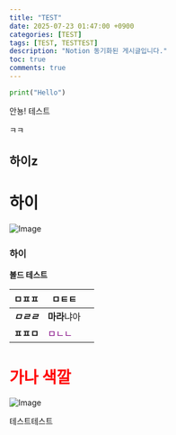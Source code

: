 ```yaml
---
title: "TEST"
date: 2025-07-23 01:47:00 +0900
categories: [TEST]
tags: [TEST, TESTTEST]
description: "Notion 동기화된 게시글입니다."
toc: true
comments: true
---
```


```python
print("Hello")
```

안뇽! 테스트

ㅋㅋ

## 하이z

# 하이

![Image](https://prod-files-secure.s3.us-west-2.amazonaws.com/e6db513d-ec54-40ff-aa74-2487b0bcfe15/d2603aae-bd01-410f-81bd-723443bee6db/%E1%84%89%E1%85%B3%E1%84%8F%E1%85%B3%E1%84%85%E1%85%B5%E1%86%AB%E1%84%89%E1%85%A3%E1%86%BA_2025-03-16_21.31.54.png?X-Amz-Algorithm=AWS4-HMAC-SHA256&X-Amz-Content-Sha256=UNSIGNED-PAYLOAD&X-Amz-Credential=ASIAZI2LB466X6K2RTCA%2F20250725%2Fus-west-2%2Fs3%2Faws4_request&X-Amz-Date=20250725T075601Z&X-Amz-Expires=3600&X-Amz-Security-Token=IQoJb3JpZ2luX2VjEBgaCXVzLXdlc3QtMiJHMEUCIBWP6XYweSNJ3Rof7EUqFkPpXUmzLAjo%2BFGFiDyw6OgwAiEAmqCOiQHAjPnJRDoa6Ep%2B5LJ0jb6Fr37EbjsO7aT2ZEIq%2FwMIQRAAGgw2Mzc0MjMxODM4MDUiDEjrnCgSHqar5pHLnyrcAwWcmqt0gYGrwWw5rfS3V1emPJGN0dcXN3NOmyCo5vHe1cjUw%2FXxh%2BmA8VkDSzLmJMVRGbcSz2un2tzmxomBAaW88G1R0KBIGcvTxFcUF70k6Q%2FbdywPkDVM9lpO4qeW4Slll2SApjl%2BbUqp6UtWq5UXoOpZ6UvKK6BetF%2BCdnvh3oebwa9t72anKUaqQESytPnkSI2CickbrzUoP5Mf1i6bQ8VP2WVPBTXigPt69D9rKfuiEz0sfGH%2BnWUaHNxzGpeWzCV1TXvQMkcSQJ8aOdXGmAIWCnHo9V%2FWwzNf4sO9HSWxu9s9qS9aqUn7YRx153T6zBkOplrKRiKFhHT1mArF8OH25X8v3wTGd%2Bp0sNbUFaqfutP71zQA0iWBc3ziPoNGojcCsjCMXedbpcHzGrxDfbfeDKrfudabAGEKExYsPKjBtkE%2BzgL5vxtSHIT6P3HC95%2Fs2w5r0usg7QouxIBAdlrXtHSlAFTxI%2FUtOt44U5nwZPQZnVYaNcIWRlt0JG2C5T2dD6oFfsOda6VRFw0jPal1%2FKDaAATOfWxcjg3PflzFqok43nYi70%2FGfhzMVSWhbjTPUpK0UMWkwVt0EfNi%2BKhYIIwPmUea2dXaZkqzexZm8UCLzmeWJng%2BMK7ojMQGOqUB%2BFJe1YKLpmM47eA5IOdT1SYlpholzwL%2Fi%2FSJcroVHY%2B0UvHL8vwr0I3FRV75JleDSlhJtMzLYyGI8Z6WzIM8uLiNPGNiSy8SSvgbaAAa%2BHi%2BN1HOl2jv5gvXByth%2Bd3nQy2Uf%2FnjRzV%2FuNUU5yhvQHj6c1Yft39Em8grHIdSV4A7LshnW2Wr1BFY2%2BTrFeNCtgE994oMXC2cPO37ca15izuA%2BK%2Ff&X-Amz-Signature=64960c5d27897c2aa07bb9f94879bb8a97c475cd92b2eef75b2f90042b3e73ad&X-Amz-SignedHeaders=host&x-amz-checksum-mode=ENABLED&x-id=GetObject)

### 하이

**볼드 테스트**

| ㅁㅍㅍ | ㅁㅌㅌ |   |
| --- | --- | --- |
| ***ㅁㄹㄹ*** | **마라**냐아 |   |
| **ㅍㅍㅁ** | <span style="color: purple;">ㅁㄴㄴ</span> |   |

# <span style="color: red;">가나 색깔</span>

![Image](https://prod-files-secure.s3.us-west-2.amazonaws.com/e6db513d-ec54-40ff-aa74-2487b0bcfe15/e3c80383-cacd-417b-9b44-5d63ef4f796c/%E1%84%89%E1%85%B3%E1%84%8F%E1%85%B3%E1%84%85%E1%85%B5%E1%86%AB%E1%84%89%E1%85%A3%E1%86%BA_2025-03-10_21.58.46.png?X-Amz-Algorithm=AWS4-HMAC-SHA256&X-Amz-Content-Sha256=UNSIGNED-PAYLOAD&X-Amz-Credential=ASIAZI2LB466X6K2RTCA%2F20250725%2Fus-west-2%2Fs3%2Faws4_request&X-Amz-Date=20250725T075601Z&X-Amz-Expires=3600&X-Amz-Security-Token=IQoJb3JpZ2luX2VjEBgaCXVzLXdlc3QtMiJHMEUCIBWP6XYweSNJ3Rof7EUqFkPpXUmzLAjo%2BFGFiDyw6OgwAiEAmqCOiQHAjPnJRDoa6Ep%2B5LJ0jb6Fr37EbjsO7aT2ZEIq%2FwMIQRAAGgw2Mzc0MjMxODM4MDUiDEjrnCgSHqar5pHLnyrcAwWcmqt0gYGrwWw5rfS3V1emPJGN0dcXN3NOmyCo5vHe1cjUw%2FXxh%2BmA8VkDSzLmJMVRGbcSz2un2tzmxomBAaW88G1R0KBIGcvTxFcUF70k6Q%2FbdywPkDVM9lpO4qeW4Slll2SApjl%2BbUqp6UtWq5UXoOpZ6UvKK6BetF%2BCdnvh3oebwa9t72anKUaqQESytPnkSI2CickbrzUoP5Mf1i6bQ8VP2WVPBTXigPt69D9rKfuiEz0sfGH%2BnWUaHNxzGpeWzCV1TXvQMkcSQJ8aOdXGmAIWCnHo9V%2FWwzNf4sO9HSWxu9s9qS9aqUn7YRx153T6zBkOplrKRiKFhHT1mArF8OH25X8v3wTGd%2Bp0sNbUFaqfutP71zQA0iWBc3ziPoNGojcCsjCMXedbpcHzGrxDfbfeDKrfudabAGEKExYsPKjBtkE%2BzgL5vxtSHIT6P3HC95%2Fs2w5r0usg7QouxIBAdlrXtHSlAFTxI%2FUtOt44U5nwZPQZnVYaNcIWRlt0JG2C5T2dD6oFfsOda6VRFw0jPal1%2FKDaAATOfWxcjg3PflzFqok43nYi70%2FGfhzMVSWhbjTPUpK0UMWkwVt0EfNi%2BKhYIIwPmUea2dXaZkqzexZm8UCLzmeWJng%2BMK7ojMQGOqUB%2BFJe1YKLpmM47eA5IOdT1SYlpholzwL%2Fi%2FSJcroVHY%2B0UvHL8vwr0I3FRV75JleDSlhJtMzLYyGI8Z6WzIM8uLiNPGNiSy8SSvgbaAAa%2BHi%2BN1HOl2jv5gvXByth%2Bd3nQy2Uf%2FnjRzV%2FuNUU5yhvQHj6c1Yft39Em8grHIdSV4A7LshnW2Wr1BFY2%2BTrFeNCtgE994oMXC2cPO37ca15izuA%2BK%2Ff&X-Amz-Signature=6133b64140e1f26b844c34adee10409ee1c47495c1109a55337dbd524305c082&X-Amz-SignedHeaders=host&x-amz-checksum-mode=ENABLED&x-id=GetObject)

테스트테스트


